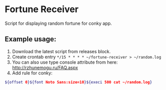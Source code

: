 # Fortune Receiver

Script for displaying random fortune for conky app.

## Example usage:

1. Download the latest script from releases block.
2. Create crontab entry `*/15 * * * * ~/fortune-receiver > ~/random.log`
3. You can also use type console attribute from here: http://rzhunemogu.ru/FAQ.aspx
4. Add rule for conky:
```bash
${offset 0}${font Noto Sans:size=10}${execi 500 cat ~/random.log}
```

